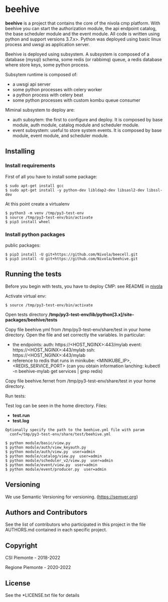 # beehive
__beehive__ is a project that contains the core of the nivola cmp platform. With beehive you can start the authorization
module, the api endpoint catalog, the base scheduler module and the event module.
All code is written using python and support versions 3.7.x>. Python was deployed using basic linux process
and uwsgi as application server.

Beehive is deployed using subsystem. A subsystem is composed of a database (mysql) schema, some redis (or rabbimq) queue,
a redis database where store keys, some python process.

Subsytem runtime is composed of:

- a uwsgi api server
- some python processes with celery worker
- a python process with celery beat
- some python processes with custom kombu queue consumer

Miminal subsystem to deploy are:

- auth subsytem: the first to configure and deploy. It is composed by base module, auth module, catalog module and 
  scheduler module.
- event subsystem: useful to store system events. It is composed by base module, event module, and scheduler module.

## Installing

### Install requirements
First of all you have to install some package:

```
$ sudo apt-get install gcc
$ sudo apt-get install -y python-dev libldap2-dev libsasl2-dev libssl-dev
```

At this point create a virtualenv

```
$ python3 -m venv /tmp/py3-test-env
$ source /tmp/py3-test-env/bin/activate
$ pip3 install wheel
```

### Install python packages

public packages:

```
$ pip3 install -U git+https://github.com/Nivola/beecell.git
$ pip3 install -U git+https://github.com/Nivola/beehive.git
```


## Running the tests
Before you begin with tests, you have to deploy CMP: see README in [nivola](https://github.com/Nivola/nivola)

Activate virtual env:

```
$ source /tmp/py3-test-env/bin/activate
```

Open tests directory __/tmp/py3-test-env/lib/python[3.x]/site-packages/beehive/tests__

Copy file beehive.yml from /tmp/py3-test-env/share/test in your home directory. 
Open the file and set correctly the <BLANK> variables. 
In particular:
- the endpoints:
  auth: https://<HOST_NGINX>:443/mylab
  event: https://<HOST_NGINX>:443/mylab
  ssh: https://<HOST_NGINX>:443/mylab
- reference to redis that runs in minikube: <MINIKUBE_IP>, <REDIS_SERVICE_PORT> (can you obtain information lanching: kubectl -n beehive-mylab get services | grep redis)



Copy file beehive.fernet from /tmp/py3-test-env/share/test in your home directory.

Run tests:

Test log can be seen in the home directory. 
Files: 
- __test.run__ 
- __test.log__

```
Optionally specify the path to the beehive.yml file with param
  conf=/tmp/py3-test-env/share/test/beehive.yml

$ python module/basic/view.py
$ python module/auth/view_keyauth.py
$ python module/auth/view.py  user=admin
$ python module/catalog/view.py  user=admin
$ python module/scheduler_v2/view.py  user=admin
$ python module/event/view.py  user=admin
$ python module/event/producer.py  user=admin
```


## Versioning
We use Semantic Versioning for versioning. (https://semver.org)

## Authors and Contributors
See the list of contributors who participated in this project in the file AUTHORS.md contained in each specific project.

## Copyright
CSI Piemonte - 2018-2022

Regione Piemonte - 2020-2022

## License
See the *LICENSE.txt file for details
